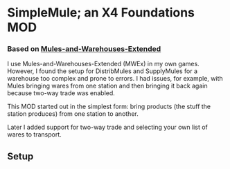 # SimpleMule; an X4 Foundations MOD

### Based on [Mules-and-Warehouses-Extended](https://github.com/Misunderstood-Wookiee/Mules-and-Warehouses-Extended)

I use Mules-and-Warehouses-Extended (MWEx) in my own games. However, I
found the setup for DistribMules and SupplyMules for a warehouse too
complex and prone to errors. I had issues, for example, with Mules
bringing wares from one station and then bringing it back again
because two-way trade was enabled.

This MOD started out in the simplest form: bring products (the stuff
the station produces) from one station to another.

Later I added support for two-way trade and selecting your own list of
wares to transport.

## Setup

